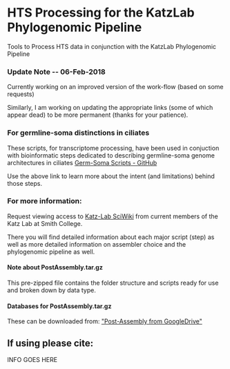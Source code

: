 # HTS Processing for the KatzLab Phylogenomic Pipeline

Tools to Process HTS data in conjunction with the KatzLab Phylogenomic Pipeline

### Update Note -- 06-Feb-2018

Currently working on an improved version of the work-flow (based on some requests)

Similarly, I am working on updating the appropriate links (some of which appear dead) to be more permanent (thanks for your patience).

### For germline-soma distinctions in ciliates

These scripts, for transcriptome processing, have been used in conjuction with bioinformatic steps dedicated to describing germline-soma genome architectures in ciliates [Germ-Soma Scripts - GitHub](https://github.com/maurerax/KatzLab/tree/SingleCellGermSoma)

Use the above link to learn more about the intent (and limitations) behind those steps.

### For more information:
Request viewing access to [Katz-Lab SciWiki](https://sciwiki.smith.edu/katzlab_phylo/index.php/Main_Page) from current members of the Katz Lab at Smith College. 

There you will find detailed information about each major script (step) as well as more detailed information on assembler choice and the phylogenomic pipeline as well. 


#### Note about PostAssembly.tar.gz 

This pre-zipped file contains the folder structure and scripts ready for use and broken down by data type.


#### Databases for PostAssembly.tar.gz

These can be downloaded from: ["Post-Assembly from GoogleDrive"](https://drive.google.com/drive/u/1/folders/0B7QiJDySGTwcSmtwNEdnUkpfUmc, "Post-Assembly from GoogleDrive")


## If using please cite:

INFO GOES HERE
